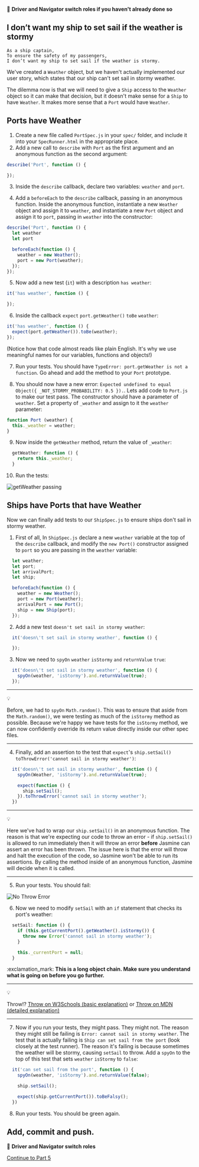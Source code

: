 :twisted_rightwards_arrows: **Driver and Navigator switch roles if you haven't already done so**

## I don’t want my ship to set sail if the weather is stormy

```
As a ship captain,
To ensure the safety of my passengers,
I don’t want my ship to set sail if the weather is stormy.
```

We've created a `Weather` object, but we haven't actually implemented our user story, which states that our ship can't set sail in stormy weather.

The dilemma now is that we will need to give a `Ship` access to the `Weather` object so it can make that decision, but it doesn't make sense for a `Ship` to have `Weather`. It makes more sense that a `Port` would have `Weather`. 

## Ports have Weather

1. Create a new file called `PortSpec.js` in your `spec/` folder, and include it into your `SpecRunner.html` in the appropriate place.
2. Add a new call to `describe` with `Port` as the first argument and an anonymous function as the second argument:

```js
describe('Port', function () {

});
```

3. Inside the `describe` callback, declare two variables: `weather` and `port`.

4. Add a `beforeEach` to the `describe` callback, passing in an anonymous function. Inside the anonymous function, instantiate a new `Weather` object and assign it to `weather`, and instantiate a new `Port` object and assign it to `port`, passing in `weather` into the constructor:

```js
describe('Port', function () {
  let weather
  let port

  beforeEach(function () {
    weather = new Weather();
    port = new Port(weather);
  });
});
```

5. Now add a new test (`it`) with a description `has weather`:

```js
it('has weather', function () {

});
```

6. Inside the callback `expect` `port.getWeather()` `toBe` `weather`:
```js
it('has weather', function () {
  expect(port.getWeather()).toBe(weather);
});
```

(Notice how that code almost reads like plain English. It's why we use meaningful names for our variables, functions and objects!)

7. Run your tests. You should have `TypeError: port.getWeather is not a function`. Go ahead and add the method to your `Port` prototype.

8. You should now have a new error: `Expected undefined to equal Object({ _NOT_STORMY_PROBABILITY: 0.5 }).`. Lets add code to `Port.js` to make our test pass. The constructor should have a parameter of `weather`. Set a property of `_weather` and assign to it the `weather` parameter:

```js
function Port (weather) {
  this._weather = weather;
}
```

9. Now inside the `getWeather` method, return the value of `_weather`:

```js
  getWeather: function () {
    return this._weather;
  }
```

10. Run the tests:

![getWeather passing](images/getWeatherPasses.png)

## Ships have Ports that have Weather

Now we can finally add tests to our `ShipSpec.js` to ensure ships don't sail in stormy weather. 

1. First of all, In `ShipSpec.js` declare a new `weather` variable at the top of the `describe` callback, and modify the `new Port()` constructor assigned to `port` so you are passing in the `weather` variable:

```js
  let weather;
  let port;
  let arrivalPort;
  let ship;

  beforeEach(function () {
    weather = new Weather();
    port = new Port(weather);
    arrivalPort = new Port();
    ship = new Ship(port);
  });
```

2. Add a new test `doesn't set sail in stormy weather`:

```js
  it('doesn\'t set sail in stormy weather', function () {

  });
```

3. Now we need to `spyOn` `weather` `isStormy` `and` `returnValue` `true`:

```js
  it('doesn\'t set sail in stormy weather', function () {
    spyOn(weather, 'isStormy').and.returnValue(true);
  });
```

***
:bulb:

Before, we had to `spyOn` `Math.random()`. This was to ensure that aside from the `Math.random()`, we were testing as much of the `isStormy` method as possible. Because we're happy we have tests for the `isStormy` method, we can now confidently override its return value directly inside our other spec files.
***

4. Finally, add an assertion to the test that `expect`'s `ship.setSail()` `toThrowError('cannot sail in stormy weather')`:

```js
  it('doesn\'t set sail in stormy weather', function () {
    spyOn(Weather, 'isStormy').and.returnValue(true);

    expect(function () {
      ship.setSail();
    }).toThrowError('cannot sail in stormy weather');
  })
```

***
:bulb:

Here we've had to wrap our `ship.setSail()` in an anonymous function. The reason is that we're expecting our code to throw an error - if `ship.setSail()` is allowed to run immediately then it will throw an error **before** Jasmine can assert an error has been thrown. The issue here is that the error will throw and halt the execution of the code, so Jasmine won't be able to run its assertions. By calling the method inside of an anonymous function, Jasmine will decide when it is called.
***

5. Run your tests. You should fail:

![No Throw Error](images/noThrowError.png)

6. Now we need to modify `setSail` with an `if` statement that checks its port's weather:

```js
  setSail: function () {
    if (this.getCurrentPort().getWeather().isStormy()) {
      throw new Error('cannot sail in stormy weather');
    }

    this._currentPort = null;
  }
```

:exclamation_mark: **This is a long object chain. Make sure you understand what is going on before you go further.**

***
:bulb:

Throw!? [Throw on W3Schools (basic explanation)](https://www.w3schools.com/jsref/jsref_throw.asp) or [Throw on MDN (detailed explanation)](https://developer.mozilla.org/en-US/docs/Web/JavaScript/Reference/Statements/throw)
***

7. Now if you run your tests, they might pass. They might not. The reason they might still be failing is `Error: cannot sail in stormy weather`. The test that is actually failing is `Ship can set sail from the port` (look closely at the test runner). The reason it's failing is because sometimes the weather will be stormy, causing `setSail` to throw. Add a `spyOn` to the top of this test that sets `weather` `isStormy` to `false`:

```js
  it('can set sail from the port', function () {
    spyOn(weather, 'isStormy').and.returnValue(false);

    ship.setSail();

    expect(ship.getCurrentPort()).toBeFalsy();
  })
```

8. Run your tests. You should be green again.

## Add, commit and push.

:twisted_rightwards_arrows: **Driver and Navigator switch roles**

[Continue to Part 5](lesson1_page5.md)
